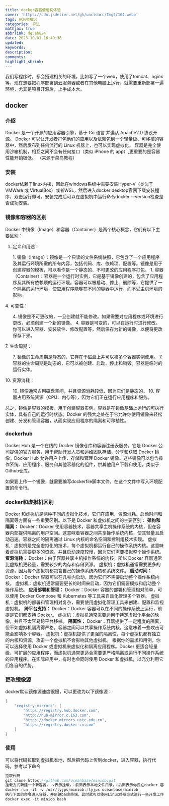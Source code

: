 ```yaml
---
title: docker容器使用初体验
cover: 'https://cdn.jsdelivr.net/gh/uncleacc/Img2/104.webp'
tags: ACM冷知识
categories: 算法
mathjax: true
abbrlink: de5ab824
date: 2023-10-01 16:49:38
updated:
keywords:
description:
comments:
highlight_shrink:
---
```



我们写程序时，都会搭建相关的环境，比如写了一个web，使用了tomcat、nginx等，现在想要把程序部署到云服务器或者在其他电脑上运行，就需要重新部署一遍环境，尤其是项目开源后，上手成本大。

## docker

### 介绍

Docker 是一个开源的应用容器引擎，基于 Go 语言 并遵从 Apache2.0 协议开源。 Docker 可以让开发者打包他们的应用以及依赖包到一个轻量级、可移植的容器中，然后发布到任何流行的 Linux 机器上，也可以实现虚拟化。 容器是完全使用沙箱机制，相互之间不会有任何接口（类似 iPhone 的 app）,更重要的是容器性能开销极低。 （来源于菜鸟教程）

### 安装

docker依赖于linux内核，因此在windows系统中需要安装Hyper-V（类似于 VMWare 或 VirtualBox）或者WSL，然后进入docker desktop官网下载安装程序，双击运行即可。安装完成后可以在虚拟机中运行命令docker --version检查是否成功安装。

### 镜像和容器的区别

Docker 中镜像（Image）和容器（Container）是两个核心概念，它们有以下主要区别：

1. 定义和用途： 
 <ul> 
  1. 镜像（Image）：镜像是一个只读的文件系统快照，它包含了一个应用程序及其运行环境所需的所有内容，包括代码、库、依赖项、配置等。镜像是用于创建容器的模板，可以看作是一个静态的、不可更改的应用程序打包。 
  1. 容器（Container）：容器是一个运行时实例，它是基于镜像创建的，包含了应用程序及其所有依赖项的运行环境。容器可以被启动、停止、删除等，它提供了一个隔离的运行环境，使应用程序能够在不同的容器中运行，而不受主机环境的影响。 
 </ul>  
4. 可变性： 
 <ul> 
  4. 镜像是不可更改的，一旦创建就不能修改。如果需要对应用程序或环境进行更改，必须创建一个新的镜像。 
  4. 容器是可变的，可以在运行时进行修改。你可以进入容器、安装软件、修改配置等，然后保存为新的镜像，以便将更改保存下来。 
 </ul>  
7. 生命周期： 
 <ul> 
  7. 镜像的生命周期是静态的，它存在于磁盘上并可以被多个容器实例使用。 
  7. 容器的生命周期是动态的，它可以被创建、启动、停止和销毁。容器是临时的运行实体。 
 </ul>  
10. 资源消耗： 
 <ul> 
  10. 镜像通常占用磁盘空间，并且资源消耗较低，因为它们是静态的。 
  10. 容器占用系统资源（CPU、内存等），因为它们正在运行应用程序和服务。 
 </ul> 

总之，镜像是容器的模板，用于创建容器实例。容器是在镜像基础上运行的可执行实体，具有自己的运行时状态。Docker 的强大之处在于它允许你使用镜像来轻松创建、分发和管理容器，从而实现应用程序的隔离和可移植性。

### dockerhub

Docker Hub 是一个在线的 Docker 镜像仓库和容器注册表服务。它是 Docker 公司提供的官方服务，用于帮助开发人员和运维团队存储、分享和获取 Docker 镜像。Docker Hub 允许用户上传、存储和管理 Docker 镜像。这些镜像可以包含操作系统、应用程序、服务和其他容器化的组件，供其他用户下载和使用，类似于Github仓库。

如果要上传一个镜像，就需要编写dockerfile脚本文件，在这个文件中写入环境配置的命令行。

### docker和虚拟机区别

Docker 和虚拟机是两种不同的虚拟化技术，它们在应用、资源消耗、启动时间和隔离等方面有一些重要区别。以下是 Docker 和虚拟机之间的主要区别： **架构和隔离：** Docker：Docker 使用容器技术，容器共享主机操作系统的内核，但在容器内部提供隔离的用户空间。这意味着容器之间共享操作系统内核，使其轻量且启动迅速。容器之间的隔离通过 Linux 内核的命名空间和控制组技术实现。 虚拟机：虚拟机是完全虚拟化的技术，每个虚拟机都运行自己的操作系统内核。这意味着虚拟机需要更多的资源，并且启动速度较慢，因为它们需要模拟整个操作系统。 **资源消耗：** Docker：由于容器共享主机操作系统的内核，所以 Docker 容器通常比虚拟机更轻量，需要较少的内存和存储资源。 虚拟机：虚拟机通常需要更多的资源，因为每个虚拟机都包含自己的操作系统内核和系统文件。 **启动时间：** Docker：Docker 容器可以在几秒内启动，因为它们不需要启动整个操作系统内核。 虚拟机：虚拟机通常需要更长的时间来启动，因为它们需要模拟和启动整个操作系统。 **应用部署和管理：** Docker：Docker 容器的部署和管理相对简单，可以使用 Docker Compose 和 Kubernetes 等工具来自动化管理多个容器。 虚拟机：虚拟机的部署和管理相对复杂，需要使用虚拟化管理工具来创建、配置和监视虚拟机。 **跨平台支持：** Docker：Docker 容器可以在不同的操作系统上运行，前提是它们都支持 Docker。 虚拟机：虚拟机通常需要适用于特定虚拟化平台的映像，并且不太容易跨平台移植。 **隔离性：** Docker：容器提供了一定程度的隔离，但不如虚拟机隔离得严格。容器之间可以共享操作系统内核，这意味着一些攻击可能会影响多个容器。 虚拟机：虚拟机提供了更强的隔离性，每个虚拟机都有独立的内核和资源，攻击一个虚拟机不会影响其他虚拟机。 根据你的需求和用例，你可以选择使用 Docker 或虚拟机来虚拟化和隔离应用程序。Docker 更适合轻量级、可扩展的应用程序，而虚拟机通常更适合需要更严格隔离或运行不同操作系统的应用程序。在实际应用中，有时也会同时使用 Docker 和虚拟机，以充分利用它们各自的优势。

### 更改镜像源

docker默认镜像源速度很慢，可以更改为以下镜像源：

```java
{
    "registry-mirrors": [
        "https://registry.hub.docker.com",
        "http://hub-mirror.c.163.com",
        "https://docker.mirrors.ustc.edu.cn",
        "https://registry.docker-cn.com"
    ]
}
```

### 使用

可以将代码拉取到虚拟机本地，然后把代码上传到docker，进入容器，执行代码，参考以下命令

```java
拉取代码
git clone https://github.com/oceanbase/miniob.git 
挂载方式新建一个新容器，-v表示挂载，：前面表示本地文件目录，：后面表示你要在docker 容器中挂载的位置（随意，没有该目录也会新建）
docker run -it -v /usr/lyjps/miniob:/lyjps oceanbase/miniob 
执行下面的命令进入容器，并创建bash终端，此时就可以使用Linux终端方式进行一些开发工作
docker exec -it miniob bash
```

